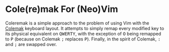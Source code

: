 # Cole(re)mak For (Neo)Vim
Coleremak is a simple approach to the problem of using Vim with the
[Colemak][1] keyboard layout. It attempts to simply remap every modified
key to its physical equivalent on <kbd>QWERTY</kbd>, with the exception of
<kbd>O</kbd> being remapped to <kbd>P</kbd> (because on Colemak <kbd>;</kbd>
replaces <kbd>P</kbd>). Finally, in the spirit of Colemak, <kbd>:</kbd> and
<kbd>;</kbd> are swapped over.

[1]: https://colemak.com/ 
[2]: https://github.com/unlmtd/coleremak
